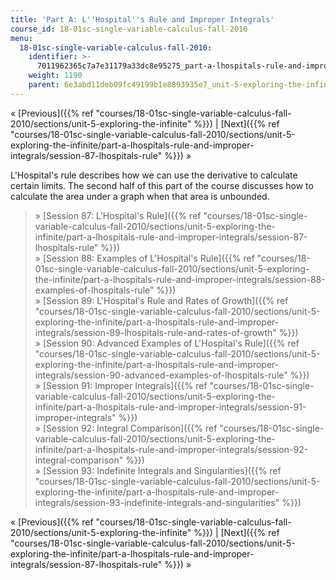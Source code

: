 ```yaml
---
title: 'Part A: L''Hospital''s Rule and Improper Integrals'
course_id: 18-01sc-single-variable-calculus-fall-2010
menu:
  18-01sc-single-variable-calculus-fall-2010:
    identifier: >-
      7011962365c7a7e31179a33dc8e95275_part-a-lhospitals-rule-and-improper-integrals
    weight: 1190
    parent: 6e3abd11deb09fc49199b1e8893935e7_unit-5-exploring-the-infinite
---
```

« [Previous]({{% ref "courses/18-01sc-single-variable-calculus-fall-2010/sections/unit-5-exploring-the-infinite" %}}) | [Next]({{% ref "courses/18-01sc-single-variable-calculus-fall-2010/sections/unit-5-exploring-the-infinite/part-a-lhospitals-rule-and-improper-integrals/session-87-lhospitals-rule" %}}) »

L'Hospital's rule describes how we can use the derivative to calculate certain limits. The second half of this part of the course discusses how to calculate the area under a graph when that area is unbounded.

> » [Session 87: L'Hospital's Rule]({{% ref "courses/18-01sc-single-variable-calculus-fall-2010/sections/unit-5-exploring-the-infinite/part-a-lhospitals-rule-and-improper-integrals/session-87-lhospitals-rule" %}})  
> » [Session 88: Examples of L'Hospital's Rule]({{% ref "courses/18-01sc-single-variable-calculus-fall-2010/sections/unit-5-exploring-the-infinite/part-a-lhospitals-rule-and-improper-integrals/session-88-examples-of-lhospitals-rule" %}})  
> » [Session 89: L'Hospital's Rule and Rates of Growth]({{% ref "courses/18-01sc-single-variable-calculus-fall-2010/sections/unit-5-exploring-the-infinite/part-a-lhospitals-rule-and-improper-integrals/session-89-lhospitals-rule-and-rates-of-growth" %}})  
> » [Session 90: Advanced Examples of L'Hospital's Rule]({{% ref "courses/18-01sc-single-variable-calculus-fall-2010/sections/unit-5-exploring-the-infinite/part-a-lhospitals-rule-and-improper-integrals/session-90-advanced-examples-of-lhospitals-rule" %}})  
> » [Session 91: Improper Integrals]({{% ref "courses/18-01sc-single-variable-calculus-fall-2010/sections/unit-5-exploring-the-infinite/part-a-lhospitals-rule-and-improper-integrals/session-91-improper-integrals" %}})  
> » [Session 92: Integral Comparison]({{% ref "courses/18-01sc-single-variable-calculus-fall-2010/sections/unit-5-exploring-the-infinite/part-a-lhospitals-rule-and-improper-integrals/session-92-integral-comparison" %}})  
> » [Session 93: Indefinite Integrals and Singularities]({{% ref "courses/18-01sc-single-variable-calculus-fall-2010/sections/unit-5-exploring-the-infinite/part-a-lhospitals-rule-and-improper-integrals/session-93-indefinite-integrals-and-singularities" %}})

« [Previous]({{% ref "courses/18-01sc-single-variable-calculus-fall-2010/sections/unit-5-exploring-the-infinite" %}}) | [Next]({{% ref "courses/18-01sc-single-variable-calculus-fall-2010/sections/unit-5-exploring-the-infinite/part-a-lhospitals-rule-and-improper-integrals/session-87-lhospitals-rule" %}}) »